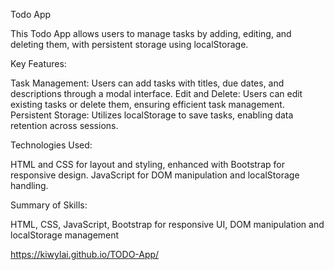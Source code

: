 Todo App

This Todo App allows users to manage tasks by adding, editing, and deleting them, with persistent storage using localStorage.

Key Features:

Task Management: Users can add tasks with titles, due dates, and descriptions through a modal interface.
Edit and Delete: Users can edit existing tasks or delete them, ensuring efficient task management.
Persistent Storage: Utilizes localStorage to save tasks, enabling data retention across sessions.

Technologies Used:

HTML and CSS for layout and styling, enhanced with Bootstrap for responsive design.
JavaScript for DOM manipulation and localStorage handling.

Summary of Skills:

HTML, CSS, JavaScript,
Bootstrap for responsive UI,
DOM manipulation and localStorage management

https://kiwylai.github.io/TODO-App/
